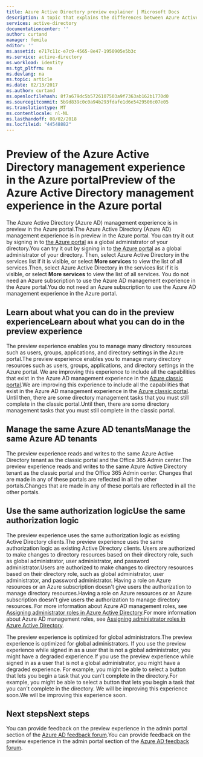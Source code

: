 ```yaml
---
title: Azure Active Directory preview explainer | Microsoft Docs
description: A topic that explains the differences between Azure Active Directory in the classic portal and the Azure Active Directory preview in the Azure portal.
services: active-directory
documentationcenter: ''
author: curtand
manager: femila
editor: ''
ms.assetid: e717c11c-e7c9-4565-8e47-1950905e5b3c
ms.service: active-directory
ms.workload: identity
ms.tgt_pltfrm: na
ms.devlang: na
ms.topic: article
ms.date: 02/13/2017
ms.author: curtand
ms.openlocfilehash: 8f7a679dc5b5726107503a9f7363ab162b1770d0
ms.sourcegitcommit: 5b9d839c0c0a94b293fdafe1d6e5429506c07e05
ms.translationtype: MT
ms.contentlocale: nl-NL
ms.lasthandoff: 08/02/2018
ms.locfileid: "44548882"
---
```

# <a name="preview-of-the-azure-active-directory-management-experience-in-the-azure-portal"></a><span data-ttu-id="aa3e5-103">Preview of the Azure Active Directory management experience in the Azure portal</span><span class="sxs-lookup"><span data-stu-id="aa3e5-103">Preview of the Azure Active Directory management experience in the Azure portal</span></span>
<span data-ttu-id="aa3e5-104">The Azure Active Directory (Azure AD) management experience is in preview in the Azure portal.</span><span class="sxs-lookup"><span data-stu-id="aa3e5-104">The Azure Active Directory (Azure AD) management experience is in preview in the Azure portal.</span></span> <span data-ttu-id="aa3e5-105">You can try it out by signing in to [the Azure portal](https://portal.azure.com) as a global administrator of your directory.</span><span class="sxs-lookup"><span data-stu-id="aa3e5-105">You can try it out by signing in to [the Azure portal](https://portal.azure.com) as a global administrator of your directory.</span></span> <span data-ttu-id="aa3e5-106">Then, select Azure Active Directory in the services list if it is visible, or select **More services** to view the list of all services.</span><span class="sxs-lookup"><span data-stu-id="aa3e5-106">Then, select Azure Active Directory in the services list if it is visible, or select **More services** to view the list of all services.</span></span> <span data-ttu-id="aa3e5-107">You do not need an Azure subscription to use the Azure AD management experience in the Azure portal.</span><span class="sxs-lookup"><span data-stu-id="aa3e5-107">You do not need an Azure subscription to use the Azure AD management experience in the Azure portal.</span></span>

## <a name="learn-about-what-you-can-do-in-the-preview-experience"></a><span data-ttu-id="aa3e5-108">Learn about what you can do in the preview experience</span><span class="sxs-lookup"><span data-stu-id="aa3e5-108">Learn about what you can do in the preview experience</span></span>
<span data-ttu-id="aa3e5-109">The preview experience enables you to manage many directory resources such as users, groups,  applications, and directory settings in the Azure portal.</span><span class="sxs-lookup"><span data-stu-id="aa3e5-109">The preview experience enables you to manage many directory resources such as users, groups,  applications, and directory settings in the Azure portal.</span></span> <span data-ttu-id="aa3e5-110">We are improving this experience to include all the capabilities that exist in the Azure AD management experience in the [Azure classic portal](https://manage.windowsazure.com).</span><span class="sxs-lookup"><span data-stu-id="aa3e5-110">We are improving this experience to include all the capabilities that exist in the Azure AD management experience in the [Azure classic portal](https://manage.windowsazure.com).</span></span> <span data-ttu-id="aa3e5-111">Until then, there are some directory management tasks that you must still complete in the classic portal.</span><span class="sxs-lookup"><span data-stu-id="aa3e5-111">Until then, there are some directory management tasks that you must still complete in the classic portal.</span></span>

## <a name="manage-the-same-azure-ad-tenants"></a><span data-ttu-id="aa3e5-112">Manage the same Azure AD tenants</span><span class="sxs-lookup"><span data-stu-id="aa3e5-112">Manage the same Azure AD tenants</span></span>
<span data-ttu-id="aa3e5-113">The preview experience reads and writes to the same Azure Active Directory tenant as the classic portal and the Office 365 Admin center.</span><span class="sxs-lookup"><span data-stu-id="aa3e5-113">The preview experience reads and writes to the same Azure Active Directory tenant as the classic portal and the Office 365 Admin center.</span></span> <span data-ttu-id="aa3e5-114">Changes that are made in any of these portals are reflected in all the other portals.</span><span class="sxs-lookup"><span data-stu-id="aa3e5-114">Changes that are made in any of these portals are reflected in all the other portals.</span></span>

## <a name="use-the-same-authorization-logic"></a><span data-ttu-id="aa3e5-115">Use the same authorization logic</span><span class="sxs-lookup"><span data-stu-id="aa3e5-115">Use the same authorization logic</span></span>
<span data-ttu-id="aa3e5-116">The preview experience uses the same authorization logic as existing Active Directory clients.</span><span class="sxs-lookup"><span data-stu-id="aa3e5-116">The preview experience uses the same authorization logic as existing Active Directory clients.</span></span> <span data-ttu-id="aa3e5-117">Users are authorized to make changes to directory resources based on their directory role, such as global administrator, user administrator, and password administrator.</span><span class="sxs-lookup"><span data-stu-id="aa3e5-117">Users are authorized to make changes to directory resources based on their directory role, such as global administrator, user administrator, and password administrator.</span></span> <span data-ttu-id="aa3e5-118">Having a role on Azure resources or an Azure subscription doesn't give users the authorization to manage directory resources.</span><span class="sxs-lookup"><span data-stu-id="aa3e5-118">Having a role on Azure resources or an Azure subscription doesn't give users the authorization to manage directory resources.</span></span> <span data-ttu-id="aa3e5-119">For more information about Azure AD management roles, see [Assigning administrator roles in Azure Active Directory](active-directory-assign-admin-roles.md).</span><span class="sxs-lookup"><span data-stu-id="aa3e5-119">For more information about Azure AD management roles, see [Assigning administrator roles in Azure Active Directory](active-directory-assign-admin-roles.md).</span></span>

<span data-ttu-id="aa3e5-120">The preview experience is optimized for global administrators.</span><span class="sxs-lookup"><span data-stu-id="aa3e5-120">The preview experience is optimized for global administrators.</span></span> <span data-ttu-id="aa3e5-121">If you use the preview experience while signed in as a user that is not a global administrator, you might have a degraded experience.</span><span class="sxs-lookup"><span data-stu-id="aa3e5-121">If you use the preview experience while signed in as a user that is not a global administrator, you might have a degraded experience.</span></span> <span data-ttu-id="aa3e5-122">For example, you might be able to select a button that lets you begin a task that you can't complete in the directory.</span><span class="sxs-lookup"><span data-stu-id="aa3e5-122">For example, you might be able to select a button that lets you begin a task that you can't complete in the directory.</span></span> <span data-ttu-id="aa3e5-123">We will be improving this experience soon.</span><span class="sxs-lookup"><span data-stu-id="aa3e5-123">We will be improving this experience soon.</span></span>

## <a name="next-steps"></a><span data-ttu-id="aa3e5-124">Next steps</span><span class="sxs-lookup"><span data-stu-id="aa3e5-124">Next steps</span></span>
<span data-ttu-id="aa3e5-125">You can provide feedback on the preview experience in the admin portal section of the [Azure AD feedback forum](https://social.msdn.microsoft.com/Forums/home?forum=WindowsAzureAD&filter=alltypes&sort=lastpostdesc).</span><span class="sxs-lookup"><span data-stu-id="aa3e5-125">You can provide feedback on the preview experience in the admin portal section of the [Azure AD feedback forum](https://social.msdn.microsoft.com/Forums/home?forum=WindowsAzureAD&filter=alltypes&sort=lastpostdesc).</span></span>
